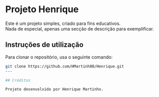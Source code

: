 # Projeto Henrique

Este é um projeto simples, criado para fins educativos.  
Nada de especial, apenas uma secção de descrição para exemplificar.

## Instruções de utilização

Para clonar o repositório, usa o seguinte comando:

```bash
git clone https://github.com/HMartinh08/Henrique.git
---

## Créditos

Projeto desenvolvido por Henrique Martinho.
